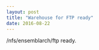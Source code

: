 ```yaml
---
layout: post
title: "Warehouse for FTP ready"
date: 2016-08-22
---
```


/nfs/ensemblarch/ftp ready.

